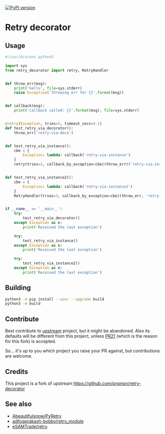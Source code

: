 [![PyPI version](https://badge.fury.io/py/retry-deco.svg)](https://badge.fury.io/py/retry-deco)
    
# Retry decorator

## Usage

```python
#!/usr/bin/env python3

import sys
from retry_decorator import retry, RetryHandler


def throw_err(msg):
    print('hello', file=sys.stderr)
    raise Exception('throwing err for {}'.format(msg))


def callback(msg):
    print('callback called: {}'.format(msg), file=sys.stderr)


@retry(Exception, tries=3, timeout_secs=0.1)
def test_retry_via_decorator():
    throw_err('retry-via-deco')


def test_retry_via_instance():
    cbe = {
        Exception: lambda: callback('retry-via-instance')
    }
    retry(tries=3, callback_by_exception=cbe)(throw_err)('retry-via-instance')


def test_retry_via_instance2():
    cbe = {
        Exception: lambda: callback('retry-via-instance2')
    }
    RetryHandler(tries=3, callback_by_exception=cbe)(throw_err, 'retry-via-instance2')


if __name__ == '__main__':
    try:
        test_retry_via_decorator()
    except Exception as e:
        print('Received the last exception')

    try:
        test_retry_via_instance()
    except Exception as e:
        print('Received the last exception')

    try:
        test_retry_via_instance2()
    except Exception as e:
        print('Received the last exception')
```


## Building

```bash
python3 -m pip install --user --upgrade build
python3 -m build
```


## Contribute

Best contribute to [upstream](https://github.com/pnpnpn/retry-decorator) project,
but it _might_ be abandoned. Also its defaults will be different from this project,
unless [PR21](https://github.com/pnpnpn/retry-decorator/pull/21) (which is the reason
for this fork) is accepted.

So... it's up to you which project you raise your PR against, but contributions are welcome.


## Credits

This project is a fork of upstream https://github.com/pnpnpn/retry-decorator


## See also

- [Abeautifulsnow/PyRetry](https://github.com/Abeautifulsnow/PyRetry)
- [adityaprakash-bobby/retry_module](https://github.com/adityaprakash-bobby/retry_module)
- [eSAMTrade/retry](https://github.com/eSAMTrade/retry)

